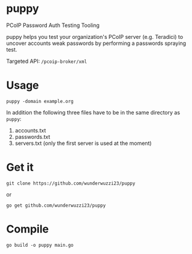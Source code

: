 # puppy

PCoIP Password Auth Testing Tooling

puppy helps you test your organization's PCoIP server (e.g. Teradici) to uncover accounts weak passwords by performing a passwords spraying test.

Targeted API: `/pcoip-broker/xml`


# Usage

`puppy -domain example.org`

In addition the following three files have to be in the same directory as `puppy`:
1. accounts.txt
2. passwords.txt
3. servers.txt (only the first server is used at the moment)

# Get it

```
git clone https://github.com/wunderwuzzi23/puppy
```

or 

```
go get github.com/wunderwuzzi23/puppy
```

# Compile

```
go build -o puppy main.go
```


